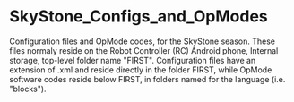 # SkyStone_Configs_and_OpModes
Configuration files and OpMode codes, for the SkyStone season.
These files normaly reside on the Robot Controller (RC) Android phone, Internal storage, top-level folder name "FIRST".  Configuration files have an extension of .xml and reside directly in the folder FIRST, while OpMode software codes reside below FIRST, in folders named for the language (i.e. "blocks").
